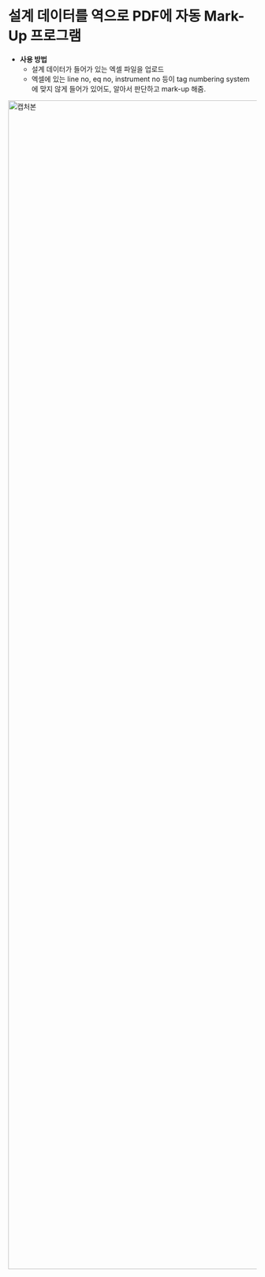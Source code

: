 # 설계 데이터를 역으로 PDF에 자동 Mark-Up 프로그램

- **사용 방법**
  - 설계 데이터가 들어가 있는 엑셀 파일을 업로드
  - 엑셀에 있는 line no, eq no, instrument no 등이 tag numbering system 에 맞지 않게 들어가 있어도, 알아서 판단하고 mark-up 해줌.
 

<img width="2207" height="2371" alt="캡처본" src="https://github.com/user-attachments/assets/1ca9f610-8a7a-4918-b03e-cafa27088e63" />
